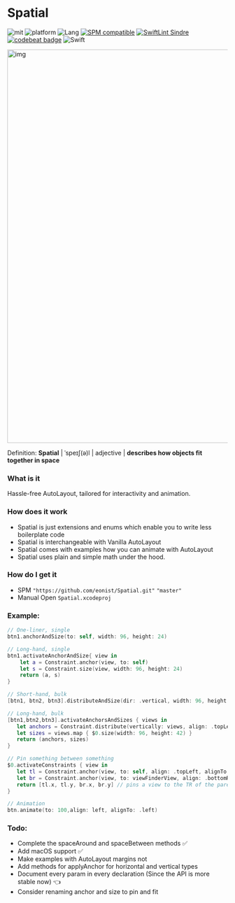# Spatial
![mit](https://img.shields.io/badge/License-MIT-brightgreen.svg)
![platform](https://img.shields.io/badge/Platform-iOS/macOS-blue.svg)
![Lang](https://img.shields.io/badge/Language-Swift%205.0-orange.svg)
[![SPM compatible](https://img.shields.io/badge/SPM-compatible-4BC51D.svg?style=flat)](https://github.com/apple/swift)
[![SwiftLint Sindre](https://img.shields.io/badge/SwiftLint-Sindre-hotpink.svg)](https://github.com/sindresorhus/swiftlint-sindre)
[![codebeat badge](https://codebeat.co/badges/b4ee0d27-b00c-464b-b9b2-c9906cb6c19f)](https://codebeat.co/projects/github-com-eonist-spatial-master)
![Swift](https://github.com/eonist/Spatial/workflows/Swift/badge.svg)

<img width="900" alt="img" src="https://raw.github.com/stylekit/img/master/spatial_github.svg?sanitize=true">

Definition: **Spatial** | ˈspeɪʃ(ə)l | adjective | **describes how objects fit together in space**

### What is it
Hassle-free AutoLayout, tailored for interactivity and animation.

### How does it work
- Spatial is just extensions and enums which enable you to write less boilerplate code
- Spatial is interchangeable with Vanilla AutoLayout
- Spatial comes with examples how you can animate with AutoLayout
- Spatial uses plain and simple math under the hood.

### How do I get it
- SPM `"https://github.com/eonist/Spatial.git"` `"master"`
- Manual Open `Spatial.xcodeproj`

### Example:

```swift
// One-liner, single
btn1.anchorAndSize(to: self, width: 96, height: 24)

// Long-hand, single
btn1.activateAnchorAndSize{ view in
	let a = Constraint.anchor(view, to: self)
	let s = Constraint.size(view, width: 96, height: 24)
	return (a, s)
}
```

```swift
// Short-hand, bulk
[btn1, btn2, btn3].distributeAndSize(dir: .vertical, width: 96, height: 24)

// Long-hand, bulk
[btn1,btn2,btn3].activateAnchorsAndSizes { views in
   let anchors = Constraint.distribute(vertically: views, align: .topLeft)
   let sizes = views.map { $0.size(width: 96, height: 42) }
   return (anchors, sizes)
}
```

```swift
// Pin something between something
$0.activateConstraints { view in
   let tl = Constraint.anchor(view, to: self, align: .topLeft, alignTo: .topLeft)
   let br = Constraint.anchor(view, to: viewFinderView, align: .bottomRight, alignTo: .topRight)
   return [tl.x, tl.y, br.x, br.y] // pins a view to the TR of the parent and BL of another sibling-view
}
```

```swift
// Animation
btn.animate(to: 100,align: left, alignTo: .left)
```
### Todo:
- Complete the spaceAround and spaceBetween methods ✅
- Add macOS support ✅
- Make examples with AutoLayout margins not
- Add methods for applyAnchor for horizontal and vertical types
- Document every param in every declaration (Since the API is more stable now) 👈
- Consider renaming anchor and size to pin and fit
